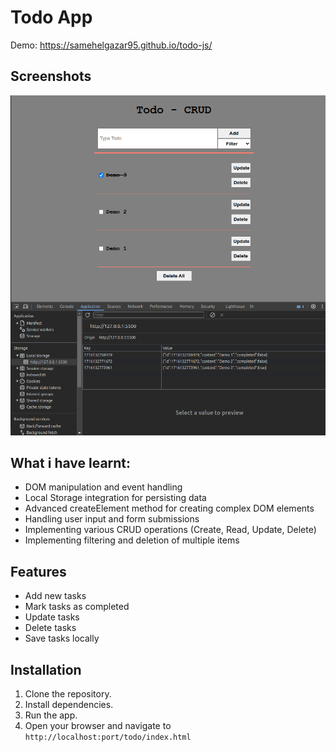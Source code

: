 # Todo App

Demo: https://samehelgazar95.github.io/todo-js/

## Screenshots

![demo](/assets/demo.png)

## What i have learnt:

- DOM manipulation and event handling
- Local Storage integration for persisting data
- Advanced createElement method for creating complex DOM elements
- Handling user input and form submissions
- Implementing various CRUD operations (Create, Read, Update, Delete)
- Implementing filtering and deletion of multiple items

## Features

- Add new tasks
- Mark tasks as completed
- Update tasks
- Delete tasks
- Save tasks locally

## Installation

1. Clone the repository.
2. Install dependencies.
3. Run the app.
4. Open your browser and navigate to `http://localhost:port/todo/index.html`
